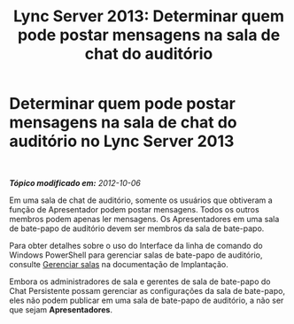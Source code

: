 ﻿---
title: 'Lync Server 2013: Determinar quem pode postar mensagens na sala de chat do auditório'
TOCTitle: Determinar quem pode postar mensagens na sala de chat do auditório
ms:assetid: 26168d3e-362c-4c34-9693-21301f151166
ms:mtpsurl: https://technet.microsoft.com/pt-br/library/JJ215873(v=OCS.15)
ms:contentKeyID: 49306167
ms.date: 05/19/2016
mtps_version: v=OCS.15
ms.translationtype: HT
---

# Determinar quem pode postar mensagens na sala de chat do auditório no Lync Server 2013

 

_**Tópico modificado em:** 2012-10-06_

Em uma sala de chat de auditório, somente os usuários que obtiveram a função de Apresentador podem postar mensagens. Todos os outros membros podem apenas ler mensagens. Os Apresentadores em uma sala de bate-papo de auditório devem ser membros da sala de bate-papo.

Para obter detalhes sobre o uso do Interface da linha de comando do Windows PowerShell para gerenciar salas de bate-papo de auditório, consulte [Gerenciar salas](manage-rooms.md) na documentação de Implantação.

Embora os administradores de sala e gerentes de sala de bate-papo do Chat Persistente possam gerenciar as configurações da sala de bate-papo, eles não podem publicar em uma sala de bate-papo de auditório, a não ser que sejam **Apresentadores**.

